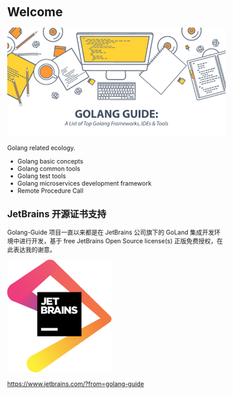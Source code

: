 # Welcome

![images](images/IB-BB-Golang-Guide.png)

Golang related ecology.

- Golang basic concepts
- Golang common tools
- Golang test tools
- Golang microservices development framework
- Remote Procedure Call

## JetBrains 开源证书支持

Golang-Guide 项目一直以来都是在 JetBrains 公司旗下的 GoLand 集成开发环境中进行开发，基于 free JetBrains Open Source license(s) 正版免费授权，在此表达我的谢意。

![images](../docs/images/jetbrains.svg)

https://www.jetbrains.com/?from=golang-guide